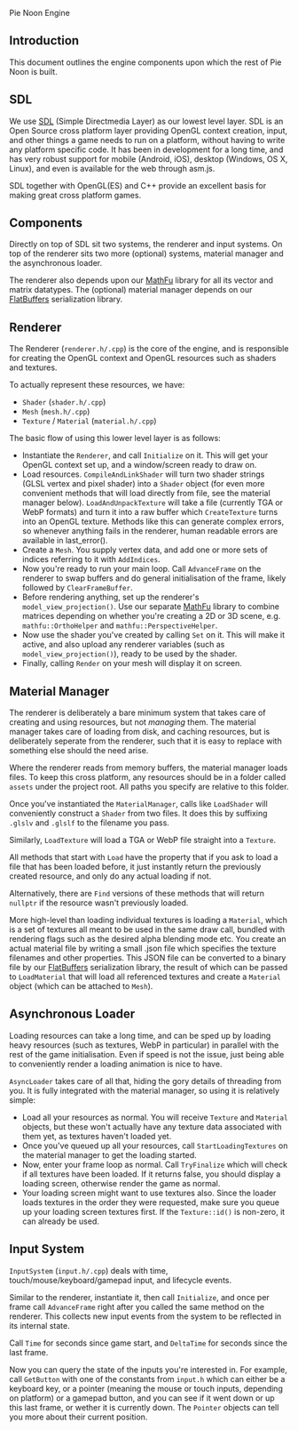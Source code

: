 Pie Noon Engine

## Introduction

This document outlines the engine components upon which the rest
of Pie Noon is built.

## SDL

We use [SDL] (Simple Directmedia Layer) as our lowest level layer. SDL is an
Open Source cross platform layer providing OpenGL context creation, input, and
other things a game needs to run on a platform, without having to write any
platform specific code. It has been in development for a long time, and has
very robust support for mobile (Android, iOS), desktop (Windows, OS X, Linux),
and even is available for the web through asm.js.

SDL together with OpenGL(ES) and C++ provide an excellent basis for making great
cross platform games.

## Components

Directly on top of SDL sit two systems, the renderer and input systems.
On top of the renderer sits two more (optional) systems, material manager and
the asynchronous loader.

The renderer also depends upon our [MathFu] library for all its vector and
matrix datatypes. The (optional) material manager depends on our [FlatBuffers]
serialization library.

## Renderer

The Renderer (`renderer.h/.cpp`) is the core of the engine, and is responsible
for creating the OpenGL context and OpenGL resources such as
shaders and textures.

To actually represent these resources, we have:
* `Shader` (`shader.h/.cpp`)
* `Mesh` (`mesh.h/.cpp`)
* `Texture` / `Material` (`material.h/.cpp`)

The basic flow of using this lower level layer is as follows:

* Instantiate the `Renderer`, and call `Initialize` on it. This will get your
  OpenGL context set up, and a window/screen ready to draw on.
* Load resources. `CompileAndLinkShader` will turn two shader strings (GLSL
  vertex and pixel shader) into a `Shader` object
  (for even more convenient methods that will load directly from file, see the
  material manager below).
  `LoadAndUnpackTexture` will take a file (currently TGA or WebP formats)
  and turn it into a raw buffer which `CreateTexture` turns into an OpenGL
  texture.
  Methods like this can generate complex errors, so whenever anything fails in
  the renderer, human readable errors are available in last_error().
* Create a `Mesh`. You supply vertex data, and add one or more sets of indices
  referring to it with `AddIndices`.
* Now you're ready to run your main loop. Call `AdvanceFrame` on the renderer
  to swap buffers and do general initialisation of the frame, likely followed
  by `ClearFrameBuffer`.
* Before rendering anything, set up the renderer's `model_view_projection()`.
  Use our separate [MathFu] library to combine matrices depending on whether
  you're creating a 2D or 3D scene, e.g. `mathfu::OrthoHelper` and
  `mathfu::PerspectiveHelper`.
* Now use the shader you've created by calling `Set` on it. This will make it
  active, and also upload any renderer variables (such as
  `model_view_projection()`), ready to be used by the shader.
* Finally, calling `Render` on your mesh will display it on screen.

## Material Manager

The renderer is deliberately a bare minimum system that takes care of creating
and using resources, but not *managing* them. The material manager takes care
of loading from disk, and caching resources, but is deliberately seperate from
the renderer, such that it is easy to replace with something else should the
need arise.

Where the renderer reads from memory buffers, the material manager loads files.
To keep this cross platform, any resources should be in a folder called `assets`
under the project root. All paths you specify are relative to this folder.

Once you've instantiated the `MaterialManager`, calls like `LoadShader`
will conveniently construct a `Shader` from two files. It does this by
suffixing `.glslv` and `.glslf` to the filename you pass.

Similarly, `LoadTexture` will load a TGA or WebP file straight into a `Texture`.

All methods that start with `Load` have the property that if you ask to load a
file that has been loaded before, it just instantly return the previously
created resource, and only do any actual loading if not.

Alternatively, there are `Find` versions of these methods that will return
`nullptr` if the resource wasn't previously loaded.

More high-level than loading individual textures is loading a `Material`,
which is a set of textures all meant to be used in the same draw call,
bundled with rendering flags such as the desired alpha blending mode etc.
You create an actual material file by writing a small .json file which specifies
the texture filenames and other properties. This JSON file can be converted
to a binary file by our [FlatBuffers] serialization library, the result
of which can be passed to `LoadMaterial` that will load all referenced
textures and create a `Material` object (which can be attached to `Mesh`).

## Asynchronous Loader

Loading resources can take a long time, and can be sped up by loading
heavy resources (such as textures, WebP in particular) in parallel with the
rest of the game initialisation. Even if speed is not the issue, just being
able to conveniently render a loading animation is nice to have.

`AsyncLoader` takes care of all that, hiding the gory details of threading
from you. It is fully integrated with the material manager, so using it is
relatively simple:

* Load all your resources as normal. You will receive `Texture` and
  `Material` objects, but these won't actually have any texture data
  associated with them yet, as textures haven't loaded yet.
* Once you've queued up all your resources, call `StartLoadingTextures`
  on the material manager to get the loading started.
* Now, enter your frame loop as normal. Call `TryFinalize` which will check
  if all textures have been loaded. If it returns false, you should display
  a loading screen, otherwise render the game as normal.
* Your loading screen might want to use textures also. Since the loader
  loads textures in the order they were requested, make sure you queue up
  your loading screen textures first. If the `Texture::id()` is non-zero,
  it can already be used.

## Input System

`InputSystem` (`input.h/.cpp`) deals with time, touch/mouse/keyboard/gamepad
input, and lifecycle events.

Similar to the renderer, instantiate it, then call `Initialize`, and once
per frame call `AdvanceFrame` right after you called the same method on
the renderer. This collects new input events from the system to be reflected
in its internal state.

Call `Time` for seconds since game start, and `DeltaTime` for seconds since
the last frame.

Now you can query the state of the inputs you're interested in. For example,
call `GetButton` with one of the constants from `input.h` which can either be
a keyboard key, or a pointer (meaning the mouse or touch inputs, depending
on platform) or a gamepad button, and you can see if it went down or up
this last frame, or wether it is currently down. The `Pointer` objects can
tell you more about their current position.



  [SDL]: https://www.libsdl.org/
  [MathFu]: http://google.github.io/mathfu
  [FlatBuffers]: http://google.github.io/flatbuffers/
